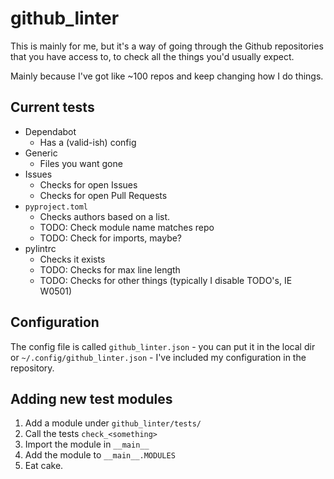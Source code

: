 # github_linter

This is mainly for me, but it's a way of going through the Github repositories that you have access to, to check all the things you'd usually expect.

Mainly because I've got like ~100 repos and keep changing how I do things.

## Current tests

- Dependabot
    - Has a (valid-ish) config
- Generic
    - Files you want gone
- Issues
    - Checks for open Issues
    - Checks for open Pull Requests
- `pyproject.toml`
    - Checks authors based on a list.
    - TODO: Check module name matches repo
    - TODO: Check for imports, maybe?
- pylintrc
    - Checks it exists
    - TODO: Checks for max line length
    - TODO: Checks for other things (typically I disable TODO's, IE W0501)

## Configuration

The config file is called `github_linter.json` - you can put it in the local dir or `~/.config/github_linter.json` - I've included my configuration in the repository.

## Adding new test modules

1. Add a module under `github_linter/tests/`
2. Call the tests `check_<something>`
3. Import the module in `__main__`
4. Add the module to `__main__.MODULES`
5. Eat cake.
